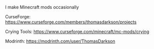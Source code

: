 I make Minecraft mods occasionally

CurseForge: https://www.curseforge.com/members/thomasdarkson/projects

Crying Tools: https://www.curseforge.com/minecraft/mc-mods/crying

Modrinth: https://modrinth.com/user/ThomasDarkson
